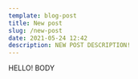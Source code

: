 ```yaml
---
template: blog-post
title: New post
slug: /new-post
date: 2021-05-24 12:42
description: NEW POST DESCRIPTION!
---
```

HELLO! BODY